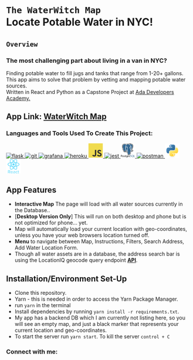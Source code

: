 # `The WaterWitch Map`<br/>Locate Potable Water in NYC!

## `Overview`

<h3>The most challenging part about living in a van in NYC? </h3>
<p>
Finding potable water to fill jugs and tanks that range from 1-20+ gallons.
<br/>
This app aims to solve that problem by vetting and mapping potable water sources.
<br/>
Written in React and Python as a Capstone Project at <a href='https://adadevelopersacademy.org/'>Ada Developers Academy.</a>
</h4>

<h2> App Link:
<a href='https://waterwitch.herokuapp.com/'>WaterWitch Map</a></h2>

</p>
<h3 align="left">Languages and Tools Used To Create This Project:</h3>
<p align="left"> <a href="https://flask.palletsprojects.com/" target="_blank" rel="noreferrer"> <img src="https://www.vectorlogo.zone/logos/pocoo_flask/pocoo_flask-icon.svg" alt="flask" width="40" height="40"/> </a> <a href="https://git-scm.com/" target="_blank" rel="noreferrer"> <img src="https://www.vectorlogo.zone/logos/git-scm/git-scm-icon.svg" alt="git" width="40" height="40"/> </a> <a href="https://grafana.com" target="_blank" rel="noreferrer"> <img src="https://www.vectorlogo.zone/logos/grafana/grafana-icon.svg" alt="grafana" width="40" height="40"/> </a> <a href="https://heroku.com" target="_blank" rel="noreferrer"> <img src="https://www.vectorlogo.zone/logos/heroku/heroku-icon.svg" alt="heroku" width="40" height="40"/> </a> <a href="https://developer.mozilla.org/en-US/docs/Web/JavaScript" target="_blank" rel="noreferrer"> <img src="https://raw.githubusercontent.com/devicons/devicon/master/icons/javascript/javascript-original.svg" alt="javascript" width="40" height="40"/> </a> <a href="https://jestjs.io" target="_blank" rel="noreferrer"> <img src="https://www.vectorlogo.zone/logos/jestjsio/jestjsio-icon.svg" alt="jest" width="40" height="40"/> </a> <a href="https://www.postgresql.org" target="_blank" rel="noreferrer"> <img src="https://raw.githubusercontent.com/devicons/devicon/master/icons/postgresql/postgresql-original-wordmark.svg" alt="postgresql" width="40" height="40"/> </a> <a href="https://postman.com" target="_blank" rel="noreferrer"> <img src="https://www.vectorlogo.zone/logos/getpostman/getpostman-icon.svg" alt="postman" width="40" height="40"/> </a> <a href="https://www.python.org" target="_blank" rel="noreferrer"> <img src="https://raw.githubusercontent.com/devicons/devicon/master/icons/python/python-original.svg" alt="python" width="40" height="40"/> </a> <a href="https://reactjs.org/" target="_blank" rel="noreferrer"> <img src="https://raw.githubusercontent.com/devicons/devicon/master/icons/react/react-original-wordmark.svg" alt="react" width="40" height="40"/> </a> </p>

## App Features

- **Interactive Map** The page will load with all water sources currently in the Database..
- [**Desktop Version Only**] This will run on both desktop and phone but is not optimized for phone... yet.
- Map will automatically load your current location with geo-coordinates, unless you have your web browsers location turned off.
- **Menu** to navigate between Map, Instructions, Filters, Search Address, Add Water Location Form.
- Though all water assets are in a database, the address search bar is using the LocationIQ geocode query endpoint [**API**](https://locationiq.com/docs).

## Installation/Environment Set-Up

- Clone this repository.
- Yarn - this is needed in order to access the Yarn Package Manager.
- run `yarn` in the terminal
- Install dependencies by running `yarn install -r requirements.txt`.
- My app has a backend DB which I am currently not listing here, so you will see an empty map, and just a black marker that represents your current location and geo-coordinates.
- To start the server run `yarn start`. To kill the server `control + C`

<h3 align="left">Connect with me:</h3>
<p align="left">
